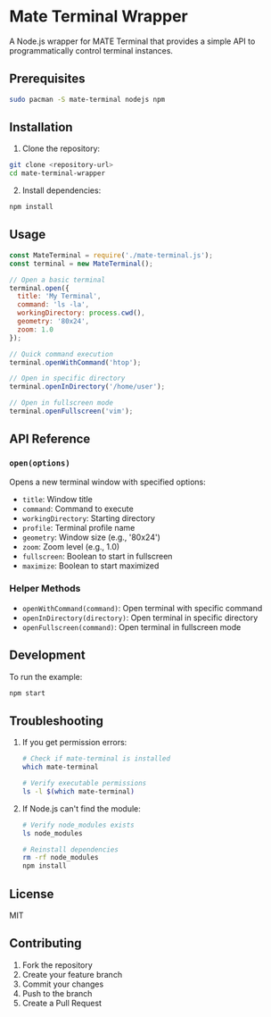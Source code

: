 # Mate Terminal Wrapper

A Node.js wrapper for MATE Terminal that provides a simple API to programmatically control terminal instances.

## Prerequisites

```bash
sudo pacman -S mate-terminal nodejs npm
```

## Installation

1. Clone the repository:
```bash
git clone <repository-url>
cd mate-terminal-wrapper
```

2. Install dependencies:
```bash
npm install
```

## Usage

```javascript
const MateTerminal = require('./mate-terminal.js');
const terminal = new MateTerminal();

// Open a basic terminal
terminal.open({
  title: 'My Terminal',
  command: 'ls -la',
  workingDirectory: process.cwd(),
  geometry: '80x24',
  zoom: 1.0
});

// Quick command execution
terminal.openWithCommand('htop');

// Open in specific directory
terminal.openInDirectory('/home/user');

// Open in fullscreen mode
terminal.openFullscreen('vim');
```

## API Reference

### `open(options)`

Opens a new terminal window with specified options:

- `title`: Window title
- `command`: Command to execute
- `workingDirectory`: Starting directory
- `profile`: Terminal profile name
- `geometry`: Window size (e.g., '80x24')
- `zoom`: Zoom level (e.g., 1.0)
- `fullscreen`: Boolean to start in fullscreen
- `maximize`: Boolean to start maximized

### Helper Methods

- `openWithCommand(command)`: Open terminal with specific command
- `openInDirectory(directory)`: Open terminal in specific directory
- `openFullscreen(command)`: Open terminal in fullscreen mode

## Development

To run the example:

```bash
npm start
```

## Troubleshooting

1. If you get permission errors:
   ```bash
   # Check if mate-terminal is installed
   which mate-terminal
   
   # Verify executable permissions
   ls -l $(which mate-terminal)
   ```

2. If Node.js can't find the module:
   ```bash
   # Verify node_modules exists
   ls node_modules
   
   # Reinstall dependencies
   rm -rf node_modules
   npm install
   ```

## License

MIT

## Contributing

1. Fork the repository
2. Create your feature branch
3. Commit your changes
4. Push to the branch
5. Create a Pull Request